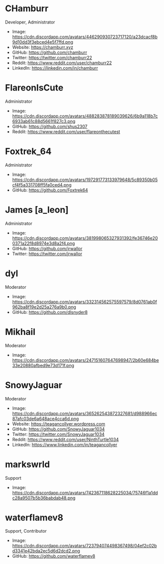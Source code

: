 # CHamburr

Developer, Administrator

- Image: https://cdn.discordapp.com/avatars/446290930723717120/a23dcacf8b9d10dd3f3ebced4e5f7ffd.png
- Website: https://chamburr.xyz
- GitHub: https://github.com/chamburr
- Twitter: https://twitter.com/chamburr22
- Reddit: https://www.reddit.com/user/chamburr22
- LinkedIn: https://linkedin.com/in/chamburr

# FlareonIsCute

Administrator

- Image: https://cdn.discordapp.com/avatars/488283878189039626/6b9a118b7c6933ab61c88d5661f827c3.png
- GitHub: https://github.com/shus2307
- Reddit: https://www.reddit.com/user/flareonthecutest

# Foxtrek_64

Administrator

- Image: https://cdn.discordapp.com/avatars/197291773133979648/5c89350b05cf4f5a331708ff5fa0ced4.png
- GitHub: https://github.com/Foxtrek64

# James [a_leon]

Administrator

- Image: https://cdn.discordapp.com/avatars/381998065327931392/fe36746e200371a22f8d8974e3d8a2f4.png
- GitHub: https://github.com/jrwallor
- Twitter: https://twitter.com/jrwallor

# dyl

Moderator

- Image: https://cdn.discordapp.com/avatars/332314562575597579/8d0761ab0f962ba8f19e2d25a276a9b0.png
- GitHub: https://github.com/dlsnyder8

# Mikhail

Moderator

- Image: https://cdn.discordapp.com/avatars/247151607647698947/2b60e684be33e20880afbed9e73d171f.png

# SnowyJaguar

Moderator

- Image: https://cdn.discordapp.com/avatars/365262543872327681/d988966ec87afc03de6a648ace4cca6d.png
- Website: https://teagancollyer.wordpress.com
- GitHub: https://github.com/SnowyJaguar1034
- Twitter: https://twitter.com/SnowyJaguar1034
- Reddit: https://www.reddit.com/user/NinthTurtle1034
- LinkedIn: https://www.linkedin.com/in/teagancollyer

# markswrld

Support

- Image: https://cdn.discordapp.com/avatars/742367118628225034/75746f1a1ddc28a9507b5b36babdab48.png

# waterflamev8

Support, Contributor

- Image: https://cdn.discordapp.com/avatars/723794074498367498/04ef2c02bd3341e42bda2ec5d6d2dcd2.png
- GitHub: https://github.com/waterflamev8
